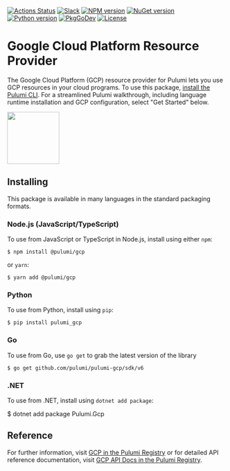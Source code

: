 [![Actions Status](https://github.com/pulumi/pulumi-gcp/workflows/master/badge.svg)](https://github.com/pulumi/pulumi-gcp/actions)
[![Slack](http://www.pulumi.com/images/docs/badges/slack.svg)](https://slack.pulumi.com)
[![NPM version](https://badge.fury.io/js/%40pulumi%2Fgcp.svg)](https://npmjs.com/package/@pulumi/gcp)
[![NuGet version](https://badge.fury.io/nu/pulumi.gcp.svg)](https://badge.fury.io/nu/pulumi.gcp)
[![Python version](https://badge.fury.io/py/pulumi-gcp.svg)](https://pypi.org/project/pulumi-gcp)
[![PkgGoDev](https://pkg.go.dev/badge/github.com/pulumi/pulumi-gcp/sdk/v6/go)](https://pkg.go.dev/github.com/pulumi/pulumi-gcp/sdk/v6/go)
[![License](https://img.shields.io/npm/l/%40pulumi%2Fgcp.svg?color=limegreen)](https://github.com/pulumi/pulumi-gcp/blob/master/LICENSE)

# Google Cloud Platform Resource Provider

The Google Cloud Platform (GCP) resource provider for Pulumi lets you use GCP resources in your cloud programs. To use
this package, [install the Pulumi CLI](https://www.pulumi.com/docs/get-started/install/). For a streamlined Pulumi walkthrough, including language runtime installation and GCP configuration, select "Get Started" below.

<div>
    <a href="https://www.pulumi.com/docs/get-started/gcp" title="Get Started">
       <img src="https://www.pulumi.com/images/get-started.svg?" width="120">
    </a>
</div>

## Installing

This package is available in many languages in the standard packaging formats.

### Node.js (JavaScript/TypeScript)

To use from JavaScript or TypeScript in Node.js, install using either `npm`:

    $ npm install @pulumi/gcp

or `yarn`:

    $ yarn add @pulumi/gcp

### Python

To use from Python, install using `pip`:

    $ pip install pulumi_gcp

### Go

To use from Go, use `go get` to grab the latest version of the library

    $ go get github.com/pulumi/pulumi-gcp/sdk/v6

### .NET 

To use from .NET, install using `dotnet add package`:

   $ dotnet add package Pulumi.Gcp

## Reference

For further information, visit [GCP in the Pulumi Registry](https://www.pulumi.com/registry/packages/gcp/)
or for detailed API reference documentation, visit [GCP API Docs in the Pulumi Registry](https://www.pulumi.com/registry/packages/gcp/api-docs/).
